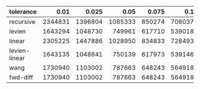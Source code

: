 | tolerance  |  0.01 |  0.025 |  0.05 |  0.075 |  0.1 |  0.15 |  0.2 |  0.25 |  0.5 |  1 |
|-----------| -----:| -----:| -----:| -----:| -----:| -----:| -----:| -----:| -----:| -----:|
| recursive | 2344831 | 1396804 | 1085333 | 850274 | 706037 | 612234 | 552237 | 490896 | 335160 | 259622 |
| levien    | 1643294 | 1048730 | 749961 | 617710 | 539018 | 445563 | 390451 | 352651 | 259705 | 194405 |
| linear    | 2305225 | 1447886 | 1028950 | 834833 | 728493 | 602113 | 521800 | 465788 | 338716 | 245004 |
| levien-linear| 1643135 | 1048841 | 750139 | 617973 | 539146 | 445753 | 390610 | 352803 | 259708 | 194304 |
| wang      | 1730940 | 1103002 | 787663 | 648243 | 564918 | 466393 | 408298 | 368484 | 270617 | 201940 |
| fwd-diff  | 1730940 | 1103002 | 787663 | 648243 | 564918 | 466393 | 408298 | 368484 | 270617 | 201940 |
